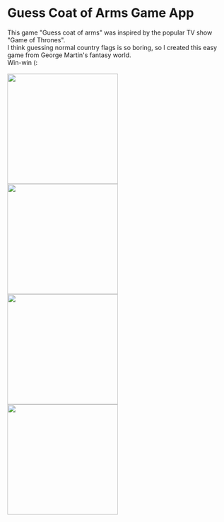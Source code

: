 # Guess Coat of Arms Game App
This game "Guess coat of arms" was inspired by the popular TV show "Game of Thrones".<br>
I think guessing normal country flags is so boring, so I created this easy game from George Martin's fantasy world.<br>
Win-win (:
<br>
<br>
<img align = "left" src="https://user-images.githubusercontent.com/81764938/182376162-3c1ecebc-6191-4ab8-b64c-653ca86428ba.png" width="250">
<img align = "left" src="https://user-images.githubusercontent.com/81764938/182376183-3e57cead-45d1-4ab9-9059-1fc1d9f826c2.png" width="250">
<img align = "left" src="https://user-images.githubusercontent.com/81764938/182376215-467ab1e1-4490-44d5-9ef0-f41b9a3cc61a.png" width="250">
<img align = "left" src="https://user-images.githubusercontent.com/81764938/182376234-ee210760-f830-45d8-96ff-2a3fab8b2131.png" width="250">
